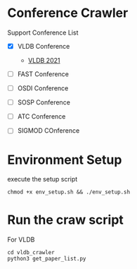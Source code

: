 # Conference Crawler
Support Conference List
- [x] VLDB Conference  
    - [VLDB 2021](https://vldb.org/2021/?papers-research) 

- [ ] FAST Conference 
- [ ] OSDI Conference
- [ ] SOSP Conference
- [ ] ATC Conference
- [ ] SIGMOD COnference

# Environment Setup
execute the setup script
```
chmod +x env_setup.sh && ./env_setup.sh
```

# Run the craw script
For VLDB
```
cd vldb_crawler
python3 get_paper_list.py
```